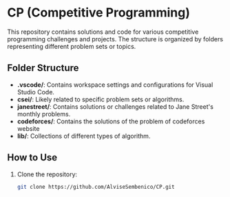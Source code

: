 # CP (Competitive Programming)

This repository contains solutions and code for various competitive programming challenges and projects. The structure is organized by folders representing different problem sets or topics.

## Folder Structure

- **.vscode/**: Contains workspace settings and configurations for Visual Studio Code.
- **csei/**: Likely related to specific problem sets or algorithms.
- **janestreet/**: Contains solutions or challenges related to Jane Street's monthly problems.
- **codeforces/**: Contains the solutions of the problem of codeforces website
- **lib/**: Collections of different types of algorithm.

## How to Use

1. Clone the repository:
   ```bash
   git clone https://github.com/AlviseSembenico/CP.git
